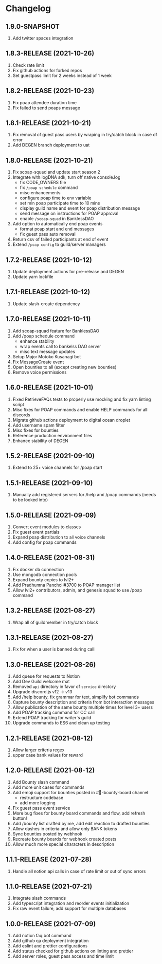 # Changelog

## 1.9.0-SNAPSHOT

1. Add twitter spaces integration

## 1.8.3-RELEASE (2021-10-26)

1. Check rate limit
2. Fix github actions for forked repos
3. Set guestpass limit for 2 weeks instead of 1 week

## 1.8.2-RELEASE (2021-10-23)

1. Fix poap attendee duration time
2. Fix failed to send poaps message

## 1.8.1-RELEASE (2021-10-21)

1. Fix removal of guest pass users by wraping in try/catch block in case of error
2. Add DEGEN branch deployment to uat

## 1.8.0-RELEASE (2021-10-21)

1. Fix scoap-squad and update start season 2
2. Integrate with logDNA sdk, turn off native console.log
   - fix CODE_OWNERS file
   - fix `/poap schedule` command
   - misc enhancements
   - configure poap time to env variable
   - set min poap participate time to 10 mins
   - display guild name and event for poap distribution message
   - send message on instructions for POAP approval
   - enable `/scoap-squad` in BanklessDAO
3. Add option to automatically end poap events
   - format poap start and end messages
   - fix guest pass auto removal
4. Return csv of failed participants at end of event
5. Extend `/poap config` to guild/server managers

## 1.7.2-RELEASE (2021-10-12)

1. Update deployment actions for pre-release and DEGEN
2. Update yarn lockfile

## 1.7.1-RELEASE (2021-10-12)

1. Update slash-create dependency 

## 1.7.0-RELEASE (2021-10-11)

1. Add scoap-squad feature for BanklessDAO
2. Add /poap schedule command
   - enhance stability
   - wrap events call to bankelss DAO server
   - misc text message updates
3. Setup Major Motoko Kusanagi bot
4. Fix MessageCreate event
5. Open bounties to all (except creating new bounties)
6. Remove voice permissions

## 1.6.0-RELEASE (2021-10-01)

1. Fixed RetrieveFAQs tests to properly use mocking and fix yarn linting script
2. Misc fixes for POAP commands and enable HELP commands for all discords
3. Migrate github actions deployment to digital ocean droplet
4. Add username spam filter
5. Misc fixes for bounties
6. Reference production environment files
7. Enhance stability of DEGEN

## 1.5.2-RELEASE (2021-09-10)

1. Extend to 25+ voice channels for /poap start

## 1.5.1-RELEASE (2021-09-10)

1. Manually add registered servers for /help and /poap commands (needs to be looked into)

## 1.5.0-RELEASE (2021-09-09)

1. Convert event modules to classes
2. Fix guest event partials
3. Expand poap distribution to all voice channels
4. Add config for poap commands

## 1.4.0-RELEASE (2021-08-31)

1. Fix docker db connection
2. Use mongodb connection pools
3. Expand bounty copies to lvl2+
4. Add Pradhumna Pancholi#3700 to POAP manager list
5. Allow lvl2+ contributors, admin, and genesis squad to use /poap command

## 1.3.2-RELEASE (2021-08-27)

1. Wrap all of guildmember in try/catch block

## 1.3.1-RELEASE (2021-08-27)

1. Fix for when a user is banned during call

## 1.3.0-RELEASE (2021-08-26)

1. Add queue for requests to Notion
2. Add Dev Guild welcome mat
3. Removed `api` directory in favor of `service` directory
4. Upgrade discord.js v12 -> v13
5. Add /help bounty, fix grammar for text, simplify bot commands
6. Capture bounty description and criteria from bot interaction messages
7. Allow publication of the same bounty multiple times for level 3+ users
8. Add POAP tracking command for CC call
9. Extend POAP tracking for writer's guild
10. Upgrade commands to ES6 and clean up testing

## 1.2.1-RELEASE (2021-08-12)

1. Allow larger criteria regex
2. upper case bank values for reward

## 1.2.0-RELEASE (2021-08-12)

1. Add Bounty slash command
2. Add more unit cases for commands
3. Add emoji support for bounties posted in #🧀-bounty-board channel
   - restructure codebase
   - add more logging
4. Fix guest pass event service
5. More bug fixes for bounty board commands and flow, add refresh button!
6. Add /bounty list drafted by me, add edit reaction to drafted bounties
7. Allow dashes in criteria and allow only BANK tokens
8. Sync bounties posted by webhook
9. Recreate bounty boards for webhook created posts
10. Allow much more special characters in description

## 1.1.1-RELEASE (2021-07-28)

1. Handle all notion api calls in case of rate limit or out of sync errors

## 1.1.0-RELEASE (2021-07-21)

1. Integrate slash commands
2. Add typescript integration and reorder events initialization
3. Fix raw event failure, add support for multiple databases

## 1.0.0-RELEASE (2021-07-09)

1. Add notion faq bot command
2. Add github qa deployment integration
3. Add eslint and prettier configurations
4. Add status checked for github actions on linting and prettier
5. Add server roles, guest pass access and time limit
